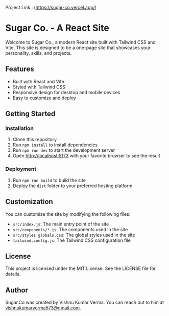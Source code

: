 Project Link : (https://sugar-co.vercel.app/)

# Sugar Co. - A React Site

Welcome to Sugar Co., a modern React site built with Tailwind CSS and Vite. This site is designed to be a one-page site that showcases your personality, skills, and projects.

## Features

* Built with React and Vite
* Styled with Tailwind CSS
* Responsive design for desktop and mobile devices
* Easy to customize and deploy

## Getting Started

### Installation

1. Clone this repository
2. Run `npm install` to install dependencies
3. Run `npm run dev` to start the development server
4. Open [http://localhost:5173](http://localhost:5173) with your favorite browser to see the result

### Deployment

1. Run `npm run build` to build the site
2. Deploy the `dist` folder to your preferred hosting platform

## Customization

You can customize the site by modifying the following files:

* `src/index.js`: The main entry point of the site
* `src/components/*.js`: The components used in the site
* `src/styles globals.css`: The global styles used in the site
* `tailwind.config.js`: The Tailwind CSS configuration file

## License

This project is licensed under the MIT License. See the LICENSE file for details.

## Author

Sugar.Co was created by Vishnu Kumar Verma. You can reach out to him at vishnukumarverma573@gmail.com.
